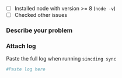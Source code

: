 - [ ] Installed node with version >= 8 (`node -v`)
- [ ] Checked other issues

### Describe your problem

### Attach log
Paste the full log when running `sincding sync`
```bash
#Paste log here

```

